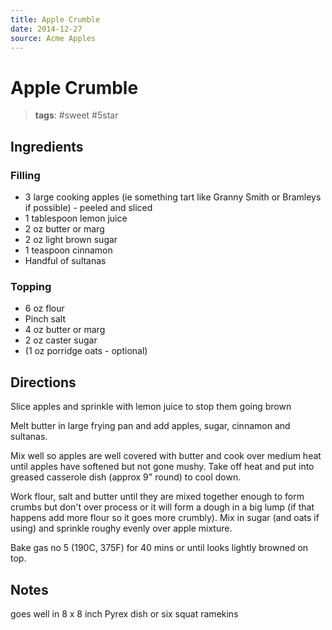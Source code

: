 ```yaml
---
title: Apple Crumble
date: 2014-12-27
source: Acme Apples
---
```

# Apple Crumble
> **tags**: #sweet #5star

## Ingredients

### Filling
- 3 large cooking apples (ie something tart like Granny Smith or Bramleys if possible) - peeled and sliced
- 1 tablespoon lemon juice
- 2 oz butter or marg
- 2 oz light brown sugar
- 1 teaspoon cinnamon
- Handful of sultanas

### Topping
- 6 oz flour
- Pinch salt
- 4 oz butter or marg
- 2 oz caster sugar
- (1 oz porridge oats - optional)

## Directions
Slice apples and sprinkle with lemon juice to stop them going brown 

Melt butter in large frying pan and add apples, sugar, cinnamon and sultanas.

Mix well so apples are well covered with butter and cook over medium heat until apples have softened but not gone mushy. Take off heat and put into greased casserole dish (approx 9" round) to cool down. 

Work flour, salt and butter until they are mixed together enough to form crumbs but don't over process or it will form a dough in a big lump (if that happens add more flour so it goes more crumbly). Mix in sugar (and oats if using) and sprinkle roughy evenly over apple mixture. 

Bake gas no 5 (190C, 375F) for 40 mins or until looks lightly browned on top. 

## Notes
goes well in 8 x 8 inch Pyrex dish or six squat ramekins
